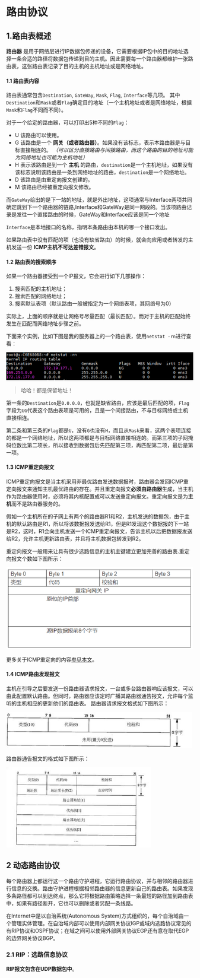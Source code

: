 # 路由协议

## 1.路由表概述
**路由器** 是用于网络层进行IP数据包传递的设备，它需要根据IP包中的目的地址选择一条合适的路径将数据包传递到目的主机。因此需要每一个路由器都维护一张路由表，这张路由表记录了目的主机的主机地址或是网络地址。

#### 1.1 路由表内容
路由表通常包含`Destination`, `GateWay`, `Mask`, `Flag`, `Interface`等几项。
其中`Destination`和`Mask`或者`Flag`确定目的地址（一个主机地址或者是网络地址，根据`Mask`和`Flag`不同而不同）。

对于一个给定的路由器，可以打印出5种不同的`Flag`：

* U 该路由可以使用。
* G 该路由是一个 **网关（或者路由器）**。如果没有该标志，表示本路由器是与目标直接相连的。 *（可以区分直接路由与间接路由，而这个路由的目的地址可能为网络地址也可能为主机地址）*
* H 表示该路由是到一个 **主机** 的路由，`destination`是一个主机地址，如果没有该标志说明该路由是一条到网络地址的路由，`destination`是一个网络地址。
* D 该路由是由重定向报文创建的。
* M 该路由已经被重定向报文修改。

而`GateWay`给出的是下一站的地址，就是外出地址，这项通常与Interface两项共同确定跳到下一个路由器的链路,Interface和GateWay是同一网段的。当该项路由记录是发往一个直接路由的时候，GateWay和Interface应该是同一个地址

`Interface`是本地接口的名称，指明本条路由由本机的哪一个接口发出。

如果路由表中没有匹配的项（也没有缺省路由）的时候，就会向应用或者转发的主机发送一份 **ICMP主机不可达差错报文**。

#### 1.2 路由表的搜索顺序
如果一个路由器接受到一个IP报文，它会进行如下几部操作：

1. 搜索匹配的主机地址；
2. 搜索匹配的网络地址；
3. 搜索默认表项（默认路由一般被指定为一个网络表项，其网络号为0）

实际上，上面的顺序就是让网络号尽量匹配（最长匹配）。而对于主机的匹配始终发生在匹配而网络地址步骤之前。

下面来个实例，比如下图是我的服务器上的一个路由表，使用`netstat -rn`进行查看：

![](images/routing_protocol/0.png)

> 哈哈！都是保留地址！

第一条的`Destination`是`0.0.0.0`，也就是缺省路由，应该是最后匹配的项，`Flag`字段为`UG`代表这个路由表项是可用的，且是一个间接路由，不与目标网络或主机直接相连。

第二条和第三条的`Flag`都是`U`，没有`G`也没有`H`，而且从`Mask`来看，这两个表项连接的都是一个网络地址，所以这两项都是与目标网络直接相连的。而第三项的子网掩码位数比第二项长，所以接收到数据包后先匹配第三项，再匹配第二项，最后是第一项。

#### 1.3 ICMP重定向报文

ICMP重定向报文是当主机采用非最优路由发送数据报时，路由器会发回ICMP重定向报文来通知主机最优路由的存在。并且重定向报文**必须由路由器**生成，当主机作为路由器使用时，必须将其内核配置成可以发送重定向报文。重定向报文是为**主机**而不是路由器服务的。

假如一个主机所在的子网上有两个的路由器R1和R2，主机发送的数据包，由于主机的默认路由是R1，所以将该数据报发送给R1，但是R1发现这个数据报的下一站是R2，这时，R1会向主机发送一个ICMP重定向报文，告诉主机以后把数据报发送给R2，允许主机更新路由表，并且将主机数据包转发到R2。

重定向报文一般用来让具有很少选路信息的主机主键建立更加完善的路由表.重定向报文个数如下图所示：

![](images/routing_protocol/1-1.png)

更多关于ICMP重定向的内容[参见本文](http://blog.51cto.com/82880/68795)。

#### 1.4 ICMP路由发现报文

主机在引导之后要发送一份路由器请求报文，一台或多台路由器响应该报文，可以由此配置默认路由。但同时，路由器应该定时广播其路由器通告报文，允许每个监听的主机相应的更新他们的路由表。
路由器请求报文格式如下图所示：

![](images/routing_protocol/1-2.jpg)

路由器通告报文的格式如下图所示：

![](images/routing_protocol/1-3.jpg)

## 2 动态路由协议

每个路由器上都运行这一个路由守护进程，它运行路由协议，并与相邻的路由器进行信息的交换。路由守护进程根据相邻路由器的信息更新自己的路由表。如果发现多条路径都可以到达终点，那么它将根据路由策略选择一条最短的路径加到路由表中，如果有路径断开，它也可以删除或者另配一条线路。

在Internet中是以自治系统(Autonomous System)方式组织的，每个自治域由一个管理实体管理。在自治域内部可以使用内部网关协议IGP或域内选路协议常见的有RIP协议和OSPF协议；在域之间可以使用外部网关协议EGP还有意在取代EGP的边界网关协议BGP。

### 2.1 RIP：选路信息协议

**RIP报文包含在UDP数据包中**。